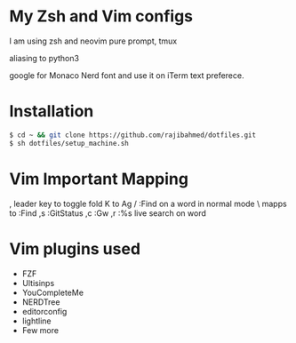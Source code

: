My Zsh and Vim configs
======================

I am using zsh and neovim pure prompt, tmux

aliasing to python3

google for Monaco Nerd font and use it on iTerm text preferece. 


Installation
=============

```sh
$ cd ~ && git clone https://github.com/rajibahmed/dotfiles.git
$ sh dotfiles/setup_machine.sh  
```

Vim Important Mapping
=================
,       leader key
<Space> to toggle fold
K       to Ag / :Find on a word in normal mode
\       mapps to :Find
,s      :GitStatus
,c      :Gw
,r      :%s live search on word


Vim plugins used
================

   * FZF
   * Ultisinps
   * YouCompleteMe
   * NERDTree
   * editorconfig
   * lightline
   * Few more

